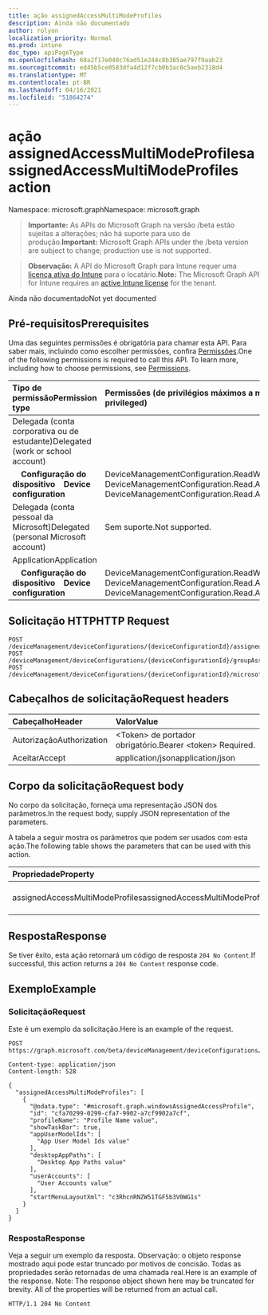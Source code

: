 ```yaml
---
title: ação assignedAccessMultiModeProfiles
description: Ainda não documentado
author: rolyon
localization_priority: Normal
ms.prod: intune
doc_type: apiPageType
ms.openlocfilehash: 68a2f17e040c76ad51e244c8b385ae797f9aab23
ms.sourcegitcommit: ed45b5ce0583dfa4d12f7cb0b3ac0c5aeb2318d4
ms.translationtype: MT
ms.contentlocale: pt-BR
ms.lasthandoff: 04/16/2021
ms.locfileid: "51864274"
---
```

# <a name="assignedaccessmultimodeprofiles-action"></a><span data-ttu-id="e3c3f-103">ação assignedAccessMultiModeProfiles</span><span class="sxs-lookup"><span data-stu-id="e3c3f-103">assignedAccessMultiModeProfiles action</span></span>

<span data-ttu-id="e3c3f-104">Namespace: microsoft.graph</span><span class="sxs-lookup"><span data-stu-id="e3c3f-104">Namespace: microsoft.graph</span></span>

> <span data-ttu-id="e3c3f-105">**Importante:** As APIs do Microsoft Graph na versão /beta estão sujeitas a alterações; não há suporte para uso de produção.</span><span class="sxs-lookup"><span data-stu-id="e3c3f-105">**Important:** Microsoft Graph APIs under the /beta version are subject to change; production use is not supported.</span></span>

> <span data-ttu-id="e3c3f-106">**Observação:** A API do Microsoft Graph para Intune requer uma [licença ativa do Intune](https://go.microsoft.com/fwlink/?linkid=839381) para o locatário.</span><span class="sxs-lookup"><span data-stu-id="e3c3f-106">**Note:** The Microsoft Graph API for Intune requires an [active Intune license](https://go.microsoft.com/fwlink/?linkid=839381) for the tenant.</span></span>

<span data-ttu-id="e3c3f-107">Ainda não documentado</span><span class="sxs-lookup"><span data-stu-id="e3c3f-107">Not yet documented</span></span>

## <a name="prerequisites"></a><span data-ttu-id="e3c3f-108">Pré-requisitos</span><span class="sxs-lookup"><span data-stu-id="e3c3f-108">Prerequisites</span></span>
<span data-ttu-id="e3c3f-p101">Uma das seguintes permissões é obrigatória para chamar esta API. Para saber mais, incluindo como escolher permissões, confira [Permissões](/graph/permissions-reference).</span><span class="sxs-lookup"><span data-stu-id="e3c3f-p101">One of the following permissions is required to call this API. To learn more, including how to choose permissions, see [Permissions](/graph/permissions-reference).</span></span>

|<span data-ttu-id="e3c3f-111">Tipo de permissão</span><span class="sxs-lookup"><span data-stu-id="e3c3f-111">Permission type</span></span>|<span data-ttu-id="e3c3f-112">Permissões (de privilégios máximos a mínimos)</span><span class="sxs-lookup"><span data-stu-id="e3c3f-112">Permissions (from most to least privileged)</span></span>|
|:---|:---|
|<span data-ttu-id="e3c3f-113">Delegada (conta corporativa ou de estudante)</span><span class="sxs-lookup"><span data-stu-id="e3c3f-113">Delegated (work or school account)</span></span>||
| <span data-ttu-id="e3c3f-114">&nbsp; &nbsp; **Configuração do dispositivo**</span><span class="sxs-lookup"><span data-stu-id="e3c3f-114">&nbsp; &nbsp; **Device configuration**</span></span> | <span data-ttu-id="e3c3f-115">DeviceManagementConfiguration.ReadWrite.All, DeviceManagementConfiguration.Read.All</span><span class="sxs-lookup"><span data-stu-id="e3c3f-115">DeviceManagementConfiguration.ReadWrite.All, DeviceManagementConfiguration.Read.All</span></span>|
|<span data-ttu-id="e3c3f-116">Delegada (conta pessoal da Microsoft)</span><span class="sxs-lookup"><span data-stu-id="e3c3f-116">Delegated (personal Microsoft account)</span></span>|<span data-ttu-id="e3c3f-117">Sem suporte.</span><span class="sxs-lookup"><span data-stu-id="e3c3f-117">Not supported.</span></span>|
|<span data-ttu-id="e3c3f-118">Application</span><span class="sxs-lookup"><span data-stu-id="e3c3f-118">Application</span></span>||
| <span data-ttu-id="e3c3f-119">&nbsp; &nbsp; **Configuração do dispositivo**</span><span class="sxs-lookup"><span data-stu-id="e3c3f-119">&nbsp; &nbsp; **Device configuration**</span></span> | <span data-ttu-id="e3c3f-120">DeviceManagementConfiguration.ReadWrite.All, DeviceManagementConfiguration.Read.All</span><span class="sxs-lookup"><span data-stu-id="e3c3f-120">DeviceManagementConfiguration.ReadWrite.All, DeviceManagementConfiguration.Read.All</span></span>|

## <a name="http-request"></a><span data-ttu-id="e3c3f-121">Solicitação HTTP</span><span class="sxs-lookup"><span data-stu-id="e3c3f-121">HTTP Request</span></span>
<!-- {
  "blockType": "ignored"
}
-->
``` http
POST /deviceManagement/deviceConfigurations/{deviceConfigurationId}/assignedAccessMultiModeProfiles
POST /deviceManagement/deviceConfigurations/{deviceConfigurationId}/groupAssignments/{deviceConfigurationGroupAssignmentId}/deviceConfiguration/assignedAccessMultiModeProfiles
POST /deviceManagement/deviceConfigurations/{deviceConfigurationId}/microsoft.graph.windowsDomainJoinConfiguration/networkAccessConfigurations/{deviceConfigurationId}/assignedAccessMultiModeProfiles
```

## <a name="request-headers"></a><span data-ttu-id="e3c3f-122">Cabeçalhos de solicitação</span><span class="sxs-lookup"><span data-stu-id="e3c3f-122">Request headers</span></span>
|<span data-ttu-id="e3c3f-123">Cabeçalho</span><span class="sxs-lookup"><span data-stu-id="e3c3f-123">Header</span></span>|<span data-ttu-id="e3c3f-124">Valor</span><span class="sxs-lookup"><span data-stu-id="e3c3f-124">Value</span></span>|
|:---|:---|
|<span data-ttu-id="e3c3f-125">Autorização</span><span class="sxs-lookup"><span data-stu-id="e3c3f-125">Authorization</span></span>|<span data-ttu-id="e3c3f-126">&lt;Token&gt; de portador obrigatório.</span><span class="sxs-lookup"><span data-stu-id="e3c3f-126">Bearer &lt;token&gt; Required.</span></span>|
|<span data-ttu-id="e3c3f-127">Aceitar</span><span class="sxs-lookup"><span data-stu-id="e3c3f-127">Accept</span></span>|<span data-ttu-id="e3c3f-128">application/json</span><span class="sxs-lookup"><span data-stu-id="e3c3f-128">application/json</span></span>|

## <a name="request-body"></a><span data-ttu-id="e3c3f-129">Corpo da solicitação</span><span class="sxs-lookup"><span data-stu-id="e3c3f-129">Request body</span></span>
<span data-ttu-id="e3c3f-130">No corpo da solicitação, forneça uma representação JSON dos parâmetros.</span><span class="sxs-lookup"><span data-stu-id="e3c3f-130">In the request body, supply JSON representation of the parameters.</span></span>

<span data-ttu-id="e3c3f-131">A tabela a seguir mostra os parâmetros que podem ser usados com esta ação.</span><span class="sxs-lookup"><span data-stu-id="e3c3f-131">The following table shows the parameters that can be used with this action.</span></span>

|<span data-ttu-id="e3c3f-132">Propriedade</span><span class="sxs-lookup"><span data-stu-id="e3c3f-132">Property</span></span>|<span data-ttu-id="e3c3f-133">Tipo</span><span class="sxs-lookup"><span data-stu-id="e3c3f-133">Type</span></span>|<span data-ttu-id="e3c3f-134">Descrição</span><span class="sxs-lookup"><span data-stu-id="e3c3f-134">Description</span></span>|
|:---|:---|:---|
|<span data-ttu-id="e3c3f-135">assignedAccessMultiModeProfiles</span><span class="sxs-lookup"><span data-stu-id="e3c3f-135">assignedAccessMultiModeProfiles</span></span>|<span data-ttu-id="e3c3f-136">Coleção windowsAssignedAccessProfile</span><span class="sxs-lookup"><span data-stu-id="e3c3f-136">windowsAssignedAccessProfile collection</span></span>|<span data-ttu-id="e3c3f-137">Ainda não documentado</span><span class="sxs-lookup"><span data-stu-id="e3c3f-137">Not yet documented</span></span>|



## <a name="response"></a><span data-ttu-id="e3c3f-138">Resposta</span><span class="sxs-lookup"><span data-stu-id="e3c3f-138">Response</span></span>
<span data-ttu-id="e3c3f-139">Se tiver êxito, esta ação retornará um código de resposta `204 No Content`.</span><span class="sxs-lookup"><span data-stu-id="e3c3f-139">If successful, this action returns a `204 No Content` response code.</span></span>

## <a name="example"></a><span data-ttu-id="e3c3f-140">Exemplo</span><span class="sxs-lookup"><span data-stu-id="e3c3f-140">Example</span></span>

### <a name="request"></a><span data-ttu-id="e3c3f-141">Solicitação</span><span class="sxs-lookup"><span data-stu-id="e3c3f-141">Request</span></span>
<span data-ttu-id="e3c3f-142">Este é um exemplo da solicitação.</span><span class="sxs-lookup"><span data-stu-id="e3c3f-142">Here is an example of the request.</span></span>
``` http
POST https://graph.microsoft.com/beta/deviceManagement/deviceConfigurations/{deviceConfigurationId}/assignedAccessMultiModeProfiles

Content-type: application/json
Content-length: 528

{
  "assignedAccessMultiModeProfiles": [
    {
      "@odata.type": "#microsoft.graph.windowsAssignedAccessProfile",
      "id": "cfa70299-0299-cfa7-9902-a7cf9902a7cf",
      "profileName": "Profile Name value",
      "showTaskBar": true,
      "appUserModelIds": [
        "App User Model Ids value"
      ],
      "desktopAppPaths": [
        "Desktop App Paths value"
      ],
      "userAccounts": [
        "User Accounts value"
      ],
      "startMenuLayoutXml": "c3RhcnRNZW51TGF5b3V0WG1s"
    }
  ]
}
```

### <a name="response"></a><span data-ttu-id="e3c3f-143">Resposta</span><span class="sxs-lookup"><span data-stu-id="e3c3f-143">Response</span></span>
<span data-ttu-id="e3c3f-p102">Veja a seguir um exemplo da resposta. Observação: o objeto response mostrado aqui pode estar truncado por motivos de concisão. Todas as propriedades serão retornadas de uma chamada real.</span><span class="sxs-lookup"><span data-stu-id="e3c3f-p102">Here is an example of the response. Note: The response object shown here may be truncated for brevity. All of the properties will be returned from an actual call.</span></span>
``` http
HTTP/1.1 204 No Content
```







